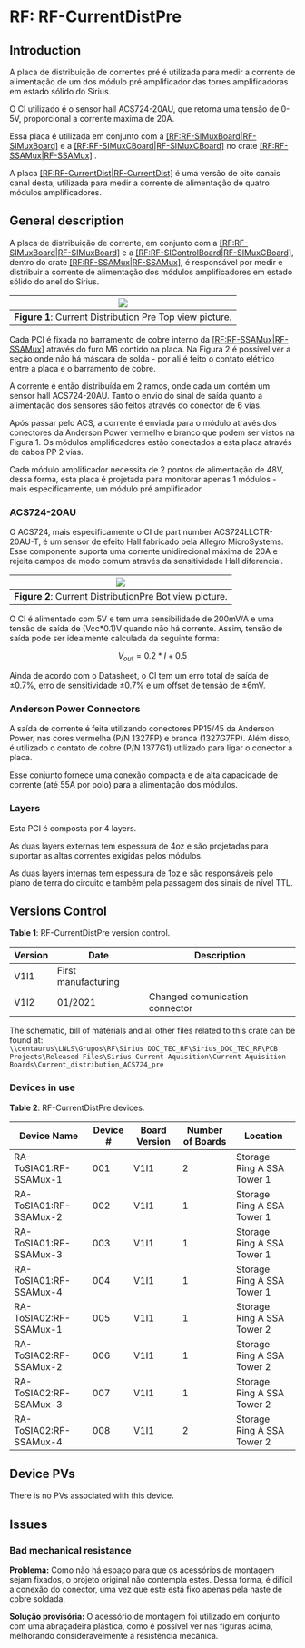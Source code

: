# RF: RF-CurrentDistPre

## Introduction

A placa de distribuição de correntes pré é utilizada para medir a corrente de alimentação de um dos módulo pré amplificador das torres amplificadoras em estado sólido do Sirius. 

O CI utilizado é o sensor hall ACS724-20AU, que retorna uma tensão de 0-5V, proporcional a corrente máxima de 20A. 

Essa placa é utilizada em conjunto com a [[RF:RF-SIMuxBoard|RF-SIMuxBoard]](link) e a [[RF:RF-SIMuxCBoard|RF-SIMuxCBoard]](link) no crate [[RF:RF-SSAMux|RF-SSAMux]](link)
.

A placa [[RF:RF-CurrentDist|RF-CurrentDist]](link) é uma versão de oito canais canal desta, utilizada para medir a corrente de alimentação de quatro módulos amplificadores.

## General description

A placa de distribuição de corrente, em conjunto com a [[RF:RF-SIMuxBoard|RF-SIMuxBoard]](link) e a [[RF:RF-SIControlBoard|RF-SIMuxCBoard]](link), dentro do crate [[RF:RF-SSAMux|RF-SSAMux]](link), é responsável por medir e distribuir a corrente de alimentação dos módulos amplificadores em estado sólido do anel do Sirius.


|![](/img/groups/rf/current_distpre/RF-CurrentDistPre_top_pic.jpg)|
|-|
|**Figure 1**: Current Distribution Pre Top view picture.|

Cada PCI é fixada no barramento de cobre interno da [[RF:RF-SSAMux|RF-SSAMux]](link) através do furo M6 contido na placa. Na Figura 2 é possível ver a seção onde não há máscara de solda - por ali é feito o contato elétrico entre a placa e o barramento de cobre.

A corrente é então distribuída em 2 ramos, onde cada um contém um sensor hall ACS724-20AU. Tanto o envio do sinal de saída quanto a alimentação dos sensores são feitos através do conector de 6 vias.

Após passar pelo ACS, a corrente é enviada para o módulo através dos conectores da Anderson Power vermelho e branco que podem ser vistos na Figura 1. Os módulos amplificadores estão conectados a esta placa através de cabos PP 2 vias.

Cada módulo amplificador necessita de 2 pontos de alimentação de 48V, dessa forma, esta placa é projetada para monitorar apenas 1 módulos - mais especificamente, um módulo pré amplificador

### ACS724-20AU

O ACS724, mais especificamente o CI de part number ACS724LLCTR-20AU-T, é um sensor de efeito Hall fabricado pela Allegro MicroSystems. Esse componente suporta uma corrente unidirecional máxima de 20A e rejeita campos de modo comum através da sensitividade Hall diferencial. 


|![](/img/groups/rf/current_distpre/RF-CurrentDistPre_bot_pic.jpg)|
|-|
|**Figure 2**: Current DistributionPre Bot view picture.|

O CI é alimentado com 5V e tem uma sensibilidade de 200mV/A e uma tensão de saída de (Vcc*0.1)V quando não há corrente. Assim, tensão de saída pode ser idealmente calculada da seguinte forma:

$$
V_{out} = 0.2 * I + 0.5
$$

Ainda de acordo com o Datasheet, o CI tem um erro total de saída de ±0.7%, erro de sensitividade ±0.7% e um offset de tensão de ±6mV.

### Anderson Power Connectors

A saída de corrente é feita utilizando conectores PP15/45 da Anderson Power, nas cores vermelha (P/N 1327FP) e branca (1327G7FP). Além disso, é utilizado o contato de cobre (P/N 1377G1) utilizado para ligar o conector a placa.

Esse conjunto fornece uma conexão compacta e de alta capacidade de corrente (até 55A por polo) para a alimentação dos módulos.

### Layers

Esta PCI é composta por 4 layers. 

As duas layers externas tem espessura de 4oz e são projetadas para suportar as altas correntes exigidas pelos módulos.

As duas layers internas tem espessura de 1oz e são responsáveis pelo plano de terra do circuito e também pela passagem dos sinais de nível TTL.

## Versions Control

**Table 1**: RF-CurrentDistPre version control. 

|Version| Date| Description |
|-|-|-|
|V1I1| 	First manufacturing |
|V1I2| 01/2021| Changed comunication connector |

The schematic, bill of materials and all other files related to this crate can be found at: <br>
`\\centaurus\LNLS\Grupos\RF\Sirius DOC_TEC_RF\Sirius_DOC_TEC_RF\PCB Projects\Released Files\Sirius Current Aquisition\Current Aquisition Boards\Current_distribution_ACS724_pre`

### Devices in use

**Table 2**: RF-CurrentDistPre devices. 

|Device Name| Device #| Board Version| Number of Boards| Location |
|-|-|-|-|-|
|RA-ToSIA01:RF-SSAMux-1| 001| V1I1| 2| Storage Ring A SSA Tower 1 |
|RA-ToSIA01:RF-SSAMux-2| 002| V1I1| 1| Storage Ring A SSA Tower 1 |
|RA-ToSIA01:RF-SSAMux-3| 003| V1I1| 1| Storage Ring A SSA Tower 1 |
|RA-ToSIA01:RF-SSAMux-4| 004| V1I1| 1| Storage Ring A SSA Tower 1 |
|RA-ToSIA02:RF-SSAMux-1| 005| V1I1| 1| Storage Ring A SSA Tower 2 |
|RA-ToSIA02:RF-SSAMux-2| 006| V1I1| 1| Storage Ring A SSA Tower 2 |
|RA-ToSIA02:RF-SSAMux-3| 007| V1I1| 1| Storage Ring A SSA Tower 2 |
|RA-ToSIA02:RF-SSAMux-4| 008| V1I1| 2| Storage Ring A SSA Tower 2 |

## Device PVs

There is no PVs associated with this device.

## Issues

### Bad mechanical resistance

**Problema:** Como não há espaço para que os acessórios de montagem sejam fixados, o projeto original não contempla estes. Dessa forma, é difícil a conexão do conector, uma vez que este está fixo apenas pela haste de cobre soldada.

**Solução provisória:** O acessório de montagem foi utilizado em conjunto com uma abraçadeira plástica, como é possível ver nas figuras acima, melhorando consideravelmente a resistência mecânica.
